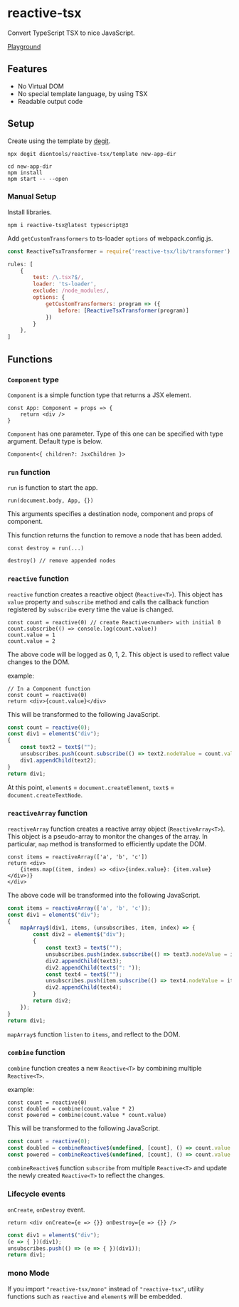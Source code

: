 # reactive-tsx
Convert TypeScript TSX to nice JavaScript.

[Playground](https://diontools.github.io/reactive-tsx-docs/)

## Features
* No Virtual DOM
* No special template language, by using TSX
* Readable output code

## Setup
Create using the template by [degit](https://github.com/Rich-Harris/degit).

```
npx degit diontools/reactive-tsx/template new-app-dir

cd new-app-dir
npm install
npm start -- --open
```

### Manual Setup
Install libraries.

```shell
npm i reactive-tsx@latest typescript@3
```

Add `getCustomTransformers` to ts-loader `options` of webpack.config.js.

```js
const ReactiveTsxTransformer = require('reactive-tsx/lib/transformer').default

rules: [
    {
        test: /\.tsx?$/,
        loader: 'ts-loader',
        exclude: /node_modules/,
        options: {
            getCustomTransformers: program => ({
                before: [ReactiveTsxTransformer(program)]
            })
        }
    },
]
```

## Functions

### `Component` type
`Component` is a simple function type that returns a JSX element.

```tsx
const App: Component = props => {
    return <div />
}
```

`Component` has one parameter. Type of this one can be specified with type argument. Default type is below.

```tsx
Component<{ children?: JsxChildren }>
```

### `run` function
`run` is function to start the app.

```tsx
run(document.body, App, {})
```

This arguments specifies a destination node, component and props of component.

This function returns the function to remove a node that has been added.

```tsx
const destroy = run(...)

destroy() // remove appended nodes
```

### `reactive` function
`reactive` function creates a reactive object (`Reactive<T>`). This object has `value` property and `subscribe` method and calls the callback function registered by `subscribe` every time the value is changed.

```tsx
const count = reactive(0) // create Reactive<number> with initial 0
count.subscribe(() => console.log(count.value))
count.value = 1
count.value = 2
```

The above code will be logged as 0, 1, 2. This object is used to reflect value changes to the DOM.

example:

```tsx
// In a Component function
const count = reactive(0)
return <div>{count.value}</div>
```

This will be transformed to the following JavaScript.

```js
const count = reactive(0);
const div1 = element$("div");
{
    const text2 = text$("");
    unsubscribes.push(count.subscribe(() => text2.nodeValue = count.value));
    div1.appendChild(text2);
}
return div1;
```

At this point, `element$` = `document.createElement`, `text$` = `document.createTextNode`.

### `reactiveArray` function
`reactiveArray` function creates a reactive array object (`ReactiveArray<T>`). This object is a pseudo-array to monitor the changes of the array. In particular, `map` method is transformed to efficiently update the DOM.

```tsx
const items = reactiveArray(['a', 'b', 'c'])
return <div>
    {items.map((item, index) => <div>{index.value}: {item.value}</div>)}
</div>
```

The above code will be transformed into the following JavaScript.

```js
const items = reactiveArray(['a', 'b', 'c']);
const div1 = element$("div");
{
    mapArray$(div1, items, (unsubscribes, item, index) => {
        const div2 = element$("div");
        {
            const text3 = text$("");
            unsubscribes.push(index.subscribe(() => text3.nodeValue = index.value));
            div2.appendChild(text3);
            div2.appendChild(text$(": "));
            const text4 = text$("");
            unsubscribes.push(item.subscribe(() => text4.nodeValue = item.value));
            div2.appendChild(text4);
        }
        return div2;
    });
}
return div1;
```

`mapArray$` function `listen` to `items`, and reflect to the DOM.

### `combine` function
`combine` function creates a new `Reactive<T>` by combining multiple `Reactive<T>`.

example:
```tsx
const count = reactive(0)
const doubled = combine(count.value * 2)
const powered = combine(count.value * count.value)
```

This will be transformed to the following JavaScript.

```js
const count = reactive(0);
const doubled = combineReactive$(undefined, [count], () => count.value * 2);
const powered = combineReactive$(undefined, [count], () => count.value * count.value);
```

`combineReactive$` function `subscribe` from multiple `Reactive<T>` and update the newly created `Reactive<T>` to reflect the changes.

### Lifecycle events
`onCreate`, `onDestroy` event.

```tsx
return <div onCreate={e => {}} onDestroy={e => {}} />
```

```js
const div1 = element$("div");
(e => { })(div1);
unsubscribes.push(() => (e => { })(div1));
return div1;
```

### mono Mode
If you import `"reactive-tsx/mono"` instead of `"reactive-tsx"`, utility functions such as `reactive` and `element$` will be embedded.
